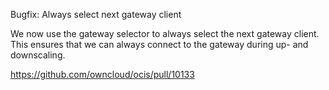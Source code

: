 Bugfix: Always select next gateway client

We now use the gateway selector to always select the next gateway client. This ensures that we can always connect to the gateway during up- and downscaling.

https://github.com/owncloud/ocis/pull/10133
